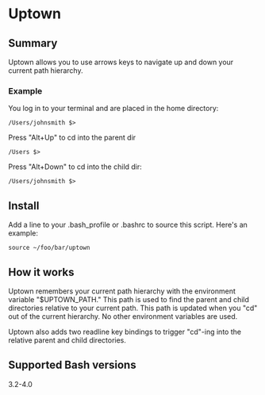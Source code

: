 # Uptown

## Summary
Uptown allows you to use arrows keys to navigate up and down your current path hierarchy.

### Example

You log in to your terminal and are placed in the home directory:

```/Users/johnsmith $>```

Press "Alt+Up" to cd into the parent dir

```/Users $>```

Press "Alt+Down" to cd into the child dir:

```/Users/johnsmith $>```

## Install
Add a line to your .bash_profile or .bashrc to source this script. Here's an example:

```source ~/foo/bar/uptown```

## How it works
Uptown remembers your current path hierarchy with the environment variable "$UPTOWN_PATH." This path is used to find the parent and child directories relative to your current path. This path is updated when you "cd" out of the current hierarchy. No other environment variables are used.

Uptown also adds two readline key bindings to trigger "cd"-ing into the relative parent and child directories.

## Supported Bash versions
3.2-4.0
